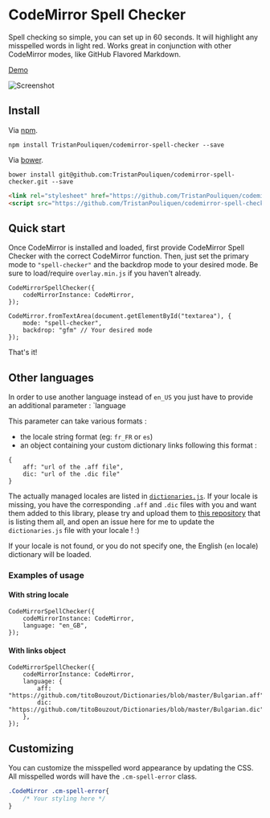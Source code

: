 # CodeMirror Spell Checker
Spell checking so simple, you can set up in 60 seconds. It will highlight any misspelled words in light red. Works great in conjunction with other CodeMirror modes, like GitHub Flavored Markdown.

[Demo](http://nextstepwebs.github.io/codemirror-spell-checker/)

![Screenshot](http://i.imgur.com/7yb5Nne.png)

## Install

Via [npm](https://www.npmjs.com/package/codemirror-spell-checker).
```
npm install TristanPouliquen/codemirror-spell-checker --save
```

Via [bower](https://www.bower.io).
```
bower install git@github.com:TristanPouliquen/codemirror-spell-checker.git --save
```

```HTML
<link rel="stylesheet" href="https://github.com/TristanPouliquen/codemirror-spell-checker/blob/master/dist/spell-checker.min.css">
<script src="https://github.com/TristanPouliquen/codemirror-spell-checker/blob/master/dist/spell-checker.min.js"></script>
```

## Quick start
Once CodeMirror is installed and loaded, first provide CodeMirror Spell Checker with the correct CodeMirror function. Then, just set the primary mode to `"spell-checker"` and the backdrop mode to your desired mode. Be sure to load/require `overlay.min.js` if you haven't already.

```JS
CodeMirrorSpellChecker({
	codeMirrorInstance: CodeMirror,
});

CodeMirror.fromTextArea(document.getElementById("textarea"), {
	mode: "spell-checker",
	backdrop: "gfm" // Your desired mode
});
```

That's it!

## Other languages
In order to use another language instead of `en_US` you just have to provide an additional parameter : `language

This parameter can take various formats :
- the locale string format (eg: `fr_FR` or `es`)
- an object containing your custom dictionary links following this format :
```
{
	aff: "url of the .aff file",
	dic: "url of the .dic file"
}
```

The actually managed locales are listed in [`dictionaries.js`](/src/js/dictionaries.js). If your locale is missing, you have the corresponding `.aff` and `.dic` files with you and want them added to this library, please try and upload them to [this repository](https://github.com/titoBouzout/Dictionaries) that is listing them all, and open an issue here for me to update the `dictionaries.js` file with your locale ! :)

If your locale is not found, or you do not specify one, the English (`en` locale) dictionary will be loaded.

### Examples of usage

#### With string locale

```JS
CodeMirrorSpellChecker({
	codeMirrorInstance: CodeMirror,
	language: "en_GB",
});
```

#### With links object

```JS
CodeMirrorSpellChecker({
	codeMirrorInstance: CodeMirror,
	language: {
		aff: "https://github.com/titoBouzout/Dictionaries/blob/master/Bulgarian.aff",
		dic: "https://github.com/titoBouzout/Dictionaries/blob/master/Bulgarian.dic",
	},
});
```

## Customizing
You can customize the misspelled word appearance by updating the CSS. All misspelled words will have the `.cm-spell-error` class.

```CSS
.CodeMirror .cm-spell-error{
	/* Your styling here */
}
```
